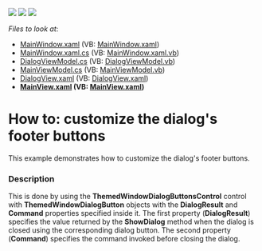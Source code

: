 <!-- default badges list -->
![](https://img.shields.io/endpoint?url=https://codecentral.devexpress.com/api/v1/VersionRange/128658041/21.1.5%2B)
[![](https://img.shields.io/badge/Open_in_DevExpress_Support_Center-FF7200?style=flat-square&logo=DevExpress&logoColor=white)](https://supportcenter.devexpress.com/ticket/details/T520287)
[![](https://img.shields.io/badge/📖_How_to_use_DevExpress_Examples-e9f6fc?style=flat-square)](https://docs.devexpress.com/GeneralInformation/403183)
<!-- default badges end -->
<!-- default file list -->
*Files to look at*:

* [MainWindow.xaml](./CS/MainWindow.xaml) (VB: [MainWindow.xaml](./VB/MainWindow.xaml))
* [MainWindow.xaml.cs](./CS/MainWindow.xaml.cs) (VB: [MainWindow.xaml.vb](./VB/MainWindow.xaml.vb))
* [DialogViewModel.cs](./CS/ViewModels/DialogViewModel.cs) (VB: [DialogViewModel.vb](./VB/ViewModels/DialogViewModel.vb))
* [MainViewModel.cs](./CS/ViewModels/MainViewModel.cs) (VB: [MainViewModel.vb](./VB/ViewModels/MainViewModel.vb))
* [DialogView.xaml](./CS/Views/DialogView.xaml) (VB: [DialogView.xaml](./VB/Views/DialogView.xaml))
* **[MainView.xaml](./CS/Views/MainView.xaml) (VB: [MainView.xaml](./VB/Views/MainView.xaml))**
<!-- default file list end -->
# How to: customize the dialog's footer buttons


This example demonstrates how to customize the dialog's footer buttons.


<h3>Description</h3>

<p>This is done by using the&nbsp;<strong>ThemedWindowDialogButtonsControl</strong> control with <strong>ThemedWindowDialogButton</strong> objects with the <strong>DialogResult</strong> and <strong>Command</strong> properties specified inside it. The first property (<strong>DialogResult</strong>) specifies the value returned by the <strong>ShowDialog</strong> method when the dialog is closed using the corresponding dialog button. The second property (<strong>Command</strong>) specifies the command invoked before closing the dialog.</p>

<br/>


